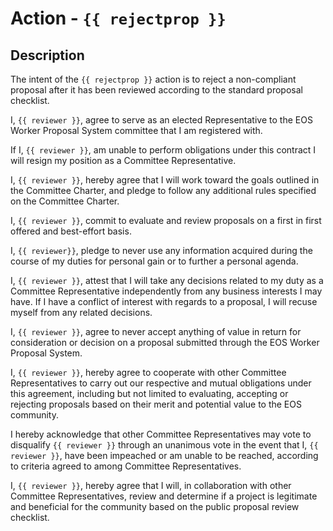 # Action - `{{ rejectprop }}`

## Description

The intent of the `{{ rejectprop }}` action is to reject a non-compliant proposal after it has been reviewed according to the standard proposal checklist.

I, `{{ reviewer }}`, agree to serve as an elected Representative to the EOS Worker Proposal System committee that I am registered with.

If I, `{{ reviewer }}`, am unable to perform obligations under this contract I will resign my position as a Committee Representative.

I, `{{ reviewer }}`, hereby agree that I will work toward the goals outlined in the Committee Charter, and pledge to follow any additional rules specified on the Committee Charter.

I, `{{ reviewer }}`, commit to evaluate and review proposals on a first in first offered and best-effort basis.

I, `{{ reviewer}}`, pledge to never use any information acquired during the course of my duties for personal gain or to further a personal agenda.

I, `{{ reviewer }}`, attest that I will take any decisions related to my duty as a Committee Representative independently from any business interests I may have. If I have a conflict of interest with regards to a proposal, I will recuse myself from any related decisions.

I, `{{ reviewer }}`, agree to never accept anything of value in return for consideration or decision on a proposal submitted through the EOS Worker Proposal System.

I, `{{ reviewer }}`, hereby agree to cooperate with other Committee Representatives to carry out our respective and mutual obligations under this agreement, including but not limited to evaluating, accepting or rejecting proposals based on their merit and potential value to the EOS community.

I hereby acknowledge that other Committee Representatives may vote to disqualify `{{ reviewer }}` through an unanimous vote in the event that I, `{{ reviewer }}`, have been impeached or am unable to be reached, according to criteria agreed to among Committee Representatives.

I, `{{ reviewer }}`, hereby agree that I will, in collaboration with other Committee Representatives, review and determine if a project is legitimate and beneficial for the community based on the public proposal review checklist.

